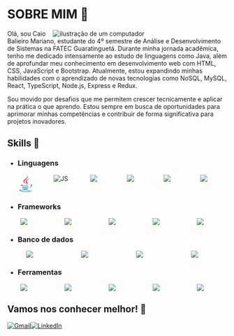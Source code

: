 <div align="left">
  <h1>SOBRE MIM 🍃</h1>
</div>

<img src="https://raw.githubusercontent.com/MicaelliMedeiros/micaellimedeiros/master/image/computer-illustration.png" alt="ilustração de um computador" min-width="400px" max-width="400px" width="400px" align="right">

<div align="left">
  <p>Olá, sou Caio Balieiro Mariano, estudante do 4º semestre de Análise e Desenvolvimento de Sistemas na FATEC Guaratinguetá. Durante minha jornada acadêmica, tenho me dedicado intensamente ao estudo de linguagens como Java, além de aprofundar meu conhecimento em desenvolvimento web com HTML, CSS, JavaScript e Bootstrap. Atualmente, estou expandindo minhas habilidades com o aprendizado de novas tecnologias como NoSQL, MySQL, React, TypeScript, Node.js, Express e Redux.</p>
  <p>Sou movido por desafios que me permitem crescer tecnicamente e aplicar na prática o que aprendo. Estou sempre em busca de oportunidades para aprimorar minhas competências e contribuir de forma significativa para projetos inovadores.</p>
</div>

## Skills 🚀
- ### Linguagens
<div style="display: flex; justify-content: space-around;">
  <img src="https://raw.githubusercontent.com/devicons/devicon/master/icons/java/java-original.svg" alt="Java" width="40px"/>
  <img src="https://cdn.jsdelivr.net/gh/devicons/devicon@latest/icons/javascript/javascript-original.svg" alt="JS" width="40px"/>
  <img src="https://cdn.jsdelivr.net/gh/devicons/devicon@latest/icons/html5/html5-original.svg" width="40px" />
  <img src="https://cdn.jsdelivr.net/gh/devicons/devicon@latest/icons/css3/css3-original.svg" width="40px" />
  <img src="https://cdn.jsdelivr.net/gh/devicons/devicon@latest/icons/typescript/typescript-original.svg" width="40px" />
  <img src="https://cdn.jsdelivr.net/gh/devicons/devicon@latest/icons/linux/linux-original.svg" width="40px" />
</div>

- ### Frameworks
<div style="display: flex; justify-content: space-around;">
  <img src="https://cdn.jsdelivr.net/gh/devicons/devicon@latest/icons/react/react-original.svg" width="40px" />
  <img src="https://cdn.jsdelivr.net/gh/devicons/devicon@latest/icons/bootstrap/bootstrap-original.svg" width="40px" />
  <img src="https://cdn.jsdelivr.net/gh/devicons/devicon@latest/icons/vitejs/vitejs-original.svg" width="40px" />
  <img src="https://cdn.jsdelivr.net/gh/devicons/devicon@latest/icons/nextjs/nextjs-original.svg" width="40px" />
  <img src="https://cdn.jsdelivr.net/gh/devicons/devicon@latest/icons/nodejs/nodejs-original.svg" width="40px" />  
</div>

- ### Banco de dados
<div style="display: flex; justify-content: space-around;">
  <img src="https://cdn.jsdelivr.net/gh/devicons/devicon@latest/icons/mysql/mysql-original.svg" width="40px" />
  <img src="https://cdn.jsdelivr.net/gh/devicons/devicon@latest/icons/mongodb/mongodb-original.svg" width="40px" />
  <img src="https://cdn.jsdelivr.net/gh/devicons/devicon@latest/icons/mariadb/mariadb-original.svg" width="40px" />
  <img src="https://cdn.jsdelivr.net/gh/devicons/devicon@latest/icons/postgresql/postgresql-original.svg" width="40px" />  
</div>

- ### Ferramentas
<div style="display: flex; justify-content: space-around;">
    <img src="https://cdn.jsdelivr.net/gh/devicons/devicon@latest/icons/figma/figma-original.svg" width="40px" />
    <img src="https://cdn.jsdelivr.net/gh/devicons/devicon@latest/icons/vscode/vscode-original.svg" width="40px"/>
    <img src="https://cdn.jsdelivr.net/gh/devicons/devicon@latest/icons/intellij/intellij-original.svg" width="40px"/>
    <img src="https://cdn.jsdelivr.net/gh/devicons/devicon@latest/icons/git/git-original.svg" width="40px"/>
    <img src="https://cdn.jsdelivr.net/gh/devicons/devicon@latest/icons/github/github-original.svg" width="40px"/>                          
</div>

## Vamos nos conhecer melhor! 📩
<div style="display: flex;" align="center">
  <a href="mailto:caiobalieiro676@gmail.com" title="Gmail">
  <img src="https://img.shields.io/badge/-Gmail-FF0000?style=flat-square&labelColor=FF0000&logo=gmail&logoColor=white&link=LINK-DO-SEU-GMAIL" alt="Gmail" height="40"/></a>
  <a href="https://www.linkedin.com/in/caio-balieiro-63569926a/" title="LinkedIn">
  <img src="https://img.shields.io/badge/-Linkedin-0e76a8?style=flat-square&logo=Linkedin&logoColor=white&link=LINK-DO-SEU-LINKEDIN" alt="LinkedIn" height="40"/></a>        
</div>         
